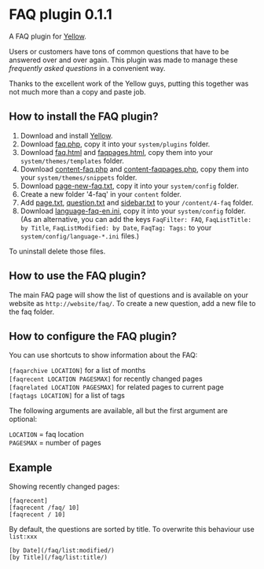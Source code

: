 FAQ plugin 0.1.1
================
A FAQ plugin for [Yellow](https://github.com/datenstrom/yellow/). 

Users or customers have tons of common questions that have to be answered over and over again. This plugin was made to manage these *frequently asked questions* in a convenient way.

Thanks to the excellent work of the Yellow guys, putting this together was not much more than a copy and paste job.

How to install the FAQ plugin?
------------------------------
1. Download and install [Yellow](https://github.com/datenstrom/yellow/).  
2. Download [faq.php](faq.php?raw=true), copy it into your `system/plugins` folder.  
3. Download [faq.html](faq.html?raw=true) and [faqpages.html](faqpages.html?raw=true), copy them into your `system/themes/templates` folder.  
4. Download [content-faq.php](content-faq.php?raw=true) and [content-faqpages.php](content-faqpages.php?raw=true), copy them into your `system/themes/snippets` folder.  
5. Download [page-new-faq.txt](page-new-faq.txt?raw=true), copy it into your `system/config` folder.
6. Create a new folder '4-faq' in your `content` folder.
7. Add [page.txt](page.txt?raw=true), [question.txt](question.txt?raw=true) and [sidebar.txt](sidebar.txt?raw=true) to your `/content/4-faq` folder.
8. Download [language-faq-en.ini](language-faq-en.ini?raw=true), copy it into your `system/config` folder.<br>(As an alternative, you can add the keys `FaqFilter: FAQ`, `FaqListTitle: by Title`, `FaqListModified: by Date`, `FaqTag: Tags:` to your `system/config/language-*.ini` files.)


To uninstall delete those files.

How to use the FAQ plugin?
--------------------------
The main FAQ page will show the list of questions and is available on your website as `http://website/faq/`. To create a new question, add a new file to the faq folder.

How to configure the FAQ plugin?
--------------------------------
You can use shortcuts to show information about the FAQ:

`[faqarchive LOCATION]` for a list of months  
`[faqrecent LOCATION PAGESMAX]` for recently changed pages  
`[faqrelated LOCATION PAGESMAX]` for related pages to current page  
`[faqtags LOCATION]` for a list of tags  

The following arguments are available, all but the first argument are optional:

`LOCATION` = faq location  
`PAGESMAX` = number of pages

Example
-------
Showing recently changed pages:

    [faqrecent]
    [faqrecent /faq/ 10]
    [faqrecent / 10]

By default, the questions are sorted by title. To overwrite this behaviour use `list:xxx`
    
    [by Date](/faq/list:modified/)
    [by Title](/faq/list:title/)


